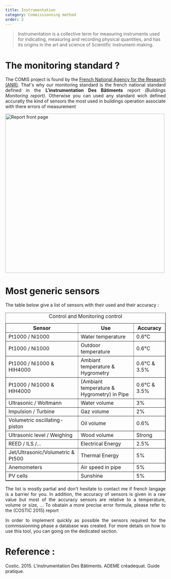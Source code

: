 ```yaml
---
title: Instrumentation
category: Commissionning method
order: 2
---
```


> Instrumentation is a collective term for measuring instruments used for indicating, measuring and recording physical quantities, and has its origins in the art and science of Scientific instrument-making.

# The monitoring standard ?
<p align="justify">
The COMIS project is found by the <a href="http://www.agence-nationale-recherche.fr/">French National Agency for the Research (ANR)</a>. That's why our monitoring standard is the french national standard defined in the <strong>L’instrumentation Des Bâtiments</strong> report <i>(Buildings Monitoring report)</i>. Otherwise you can used any standard wich defined accuratly the kind of sensors the most used in buildings operation associate with there errors of measurement
</p>
<img src="COSTIC.png" alt="Report front page" style="width: 500px;" align ="middle"/>

# Most generic sensors
<p align="justify"> The table below give a list of sensors with their used and their accuracy :</p>

<table BORDER="1">
 <CAPTION> Control and Monitoring control </CAPTION>
 <TR>
  <TH> Sensor </TH>
  <TH> Use </TH>
  <TH> Accuracy </TH>
 </TR>

 <TR>
  <TD> Pt1000 / Ni1000 </TD>
  <TD> Water temperature </TD>
  <TD> 0.6°C </TD>
 </TR>

 <TR>
  <TD> Pt1000 / Ni1000  </TD>
  <TD> Outdoor temperature </TD>
  <TD> 0.6°C </TD>
 </TR>

 <TR>
  <TD> Pt1000 / Ni1000 & HIH4000</TD>
  <TD> Ambiant temperature & Hygrometry</TD>
  <TD> 0.6°C  & 3.5%</TD>
 </TR>
 <TR>
  <TD> Pt1000 / Ni1000 & HIH4000</TD>
  <TD> (Ambiant temperature & Hygrometry) in Pipe</TD>
  <TD> 0.6°C  & 3.5%</TD>
 </TR>

 <TR>
  <TD> Ultrasonic / Woltmann</TD>
  <TD> Water volume</TD>
  <TD> 3%</TD>
 </TR>

 <TR>
  <TD> Impulsion / Turbine</TD>
  <TD> Gaz volume</TD>
  <TD> 2%</TD>
 </TR>

 <TR>
  <TD> Volumetric oscillating-piston</TD>
  <TD> Oil volume</TD>
  <TD> 0.6%</TD>
 </TR>

 <TR>
  <TD> Ultrasonic level / Weighing </TD>
  <TD> Wood volume</TD>
  <TD> Strong</TD>
 </TR>

 <TR>
  <TD> REED / ILS /...</TD>
  <TD> Electrical Energy</TD>
  <TD> 2.5%</TD>
 </TR>

 <TR>
  <TD> Jet/Ultrasonic/Volumetric & Pt500</TD>
  <TD> Thermal Energy</TD>
  <TD> 5%</TD>
 </TR>

 <TR>
  <TD> Anemometers</TD>
  <TD> Air speed in pipe</TD>
  <TD> 5%</TD>
 </TR>

 <TR>
  <TD> PV cells</TD>
  <TD> Sunshine</TD>
  <TD> 5%</TD>
 </TR>
</table>

<p align="justify"> The list is mostly partial and don't hesitate to contact me if french langage is a barrier for you. In addition, the accuracy of sensors is given in a raw value but most of the accuracy sensors are relative to a temperature, volume or size, ... To obatain a more precise error formula, please refer to the (COSTIC 2015) report </p>

<p align="justify">
In order to implement quickly as possible the sensors required for the commissionning phase a database was created. For more details on how to use this tool, you can going on the dedicated section.
</p>

# Reference :

Costic. 2015. L’instrumentation Des Bâtiments. ADEME créadequat. Guide pratique.
